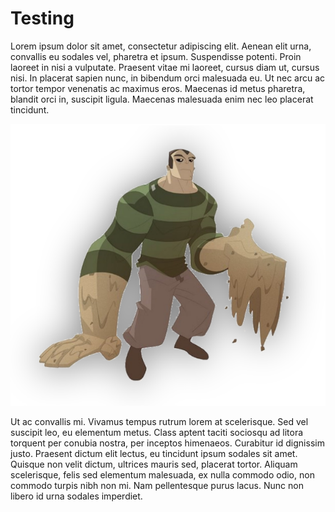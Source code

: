 # Testing

Lorem ipsum dolor sit amet, consectetur adipiscing elit. Aenean elit
urna, convallis eu sodales vel, pharetra et ipsum. Suspendisse
potenti. Proin laoreet in nisi a vulputate. Praesent vitae mi laoreet,
cursus diam ut, cursus nisi. In placerat sapien nunc, in bibendum orci
malesuada eu. Ut nec arcu ac tortor tempor venenatis ac maximus
eros. Maecenas id metus pharetra, blandit orci in, suscipit
ligula. Maecenas malesuada enim nec leo placerat tincidunt.

![test changeing size](/cover.png)

Ut ac convallis mi. Vivamus tempus rutrum lorem at scelerisque. Sed
vel suscipit leo, eu elementum metus. Class aptent taciti sociosqu ad
litora torquent per conubia nostra, per inceptos himenaeos. Curabitur
id dignissim justo. Praesent dictum elit lectus, eu tincidunt ipsum
sodales sit amet. Quisque non velit dictum, ultrices mauris sed,
placerat tortor. Aliquam scelerisque, felis sed elementum malesuada,
ex nulla commodo odio, non commodo turpis nibh non mi. Nam
pellentesque purus lacus. Nunc non libero id urna sodales imperdiet.

